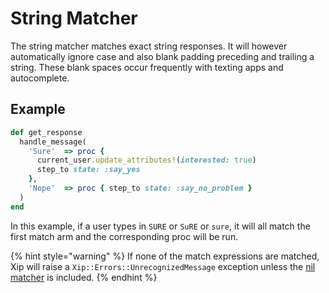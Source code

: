 # String Matcher

The string matcher matches exact string responses. It will however automatically ignore case and also blank padding preceding and trailing a string. These blank spaces occur frequently with texting apps and autocomplete.

## Example

```ruby
def get_response
  handle_message(
    'Sure'  => proc {
      current_user.update_attributes!(interested: true)
      step_to state: :say_yes 
    },
    'Nope'  => proc { step_to state: :say_no_problem }
  )
end
```

In this example, if a user types in `SURE` or `SuRE`    or `sure`, it will all match the first match arm and the corresponding proc will be run.

{% hint style="warning" %}
If none of the match expressions are matched, Xip will raise a `Xip::Errors::UnrecognizedMessage` exception unless the [nil matcher](nil-matcher.md) is included.
{% endhint %}

